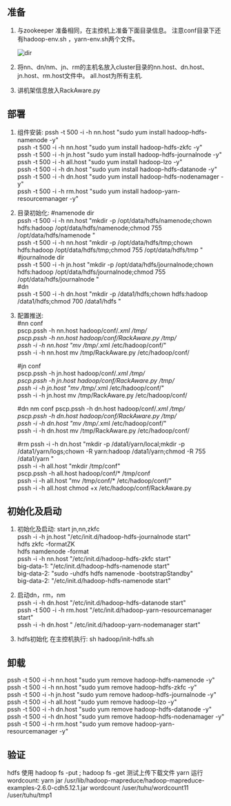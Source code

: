 ## 准备  

1. 与zookeeper 准备相同，在主控机上准备下面目录信息。 注意conf目录下还有hadoop-env.sh ，yarn-env.sh两个文件。

   ![dir](../../img/hadoop/init-dir.png)

2. 将nn、dn/nm、jn、rm的主机名放入cluster目录的nn.host、dn.host、jn.host、rm.host文件中。  all.host为所有主机.   

3. 讲机架信息放入RackAware.py

## 部署  
1. 组件安装: 
   pssh -t 500 -i -h nn.host "sudo yum install hadoop-hdfs-namenode -y"  
   pssh -t 500 -i -h nn.host "sudo yum install hadoop-hdfs-zkfc -y"  
   pssh -t 500 -i -h jn.host "sudo yum install hadoop-hdfs-journalnode -y"  
   pssh -t 500 -i -h all.host "sudo yum install hadoop-lzo -y"  
   pssh -t 500 -i -h dn.host "sudo yum install hadoop-hdfs-datanode -y"  
   pssh -t 500 -i -h dn.host "sudo yum install hadoop-hdfs-nodenamager -y"   
   pssh -t 500 -i -h rm.host "sudo yum install hadoop-yarn-resourcemanager -y"  

2. 目录初始化:
   #namenode dir  
   pssh -t 500 -i -h nn.host  "mkdir -p /opt/data/hdfs/namenode;chown hdfs:hadoop /opt/data/hdfs/namenode;chmod 755 /opt/data/hdfs/namenode "  
   pssh -t 500 -i -h nn.host  "mkdir -p /opt/data/hdfs/tmp;chown hdfs:hadoop      /opt/data/hdfs/tmp;chmod 755 /opt/data/hdfs/tmp "  
   #journalnode dir  
   pssh -t 500 -i -h jn.host  "mkdir -p /opt/data/hdfs/journalnode;chown hdfs:hadoop  /opt/data/hdfs/journalnode;chmod 755 /opt/data/hdfs/journalnode "  
   #dn  
   pssh -t 500 -i -h dn.host  "mkdir -p /data1/hdfs;chown hdfs:hadoop /data1/hdfs;chmod 700 /data1/hdfs "    

3. 配置推送:  
   #nn conf  
   pscp.pssh  -h nn.host hadoop/conf/*.xml /tmp/  
   pscp.pssh  -h nn.host hadoop/conf/RackAware.py /tmp/  
   pssh -i -h nn.host "mv /tmp/*.xml /etc/hadoop/conf/"  
   pssh -i -h nn.host mv /tmp/RackAware.py /etc/hadoop/conf/  

   #jn conf  
   pscp.pssh  -h jn.host hadoop/conf/*.xml /tmp/  
   pscp.pssh  -h jn.host hadoop/conf/RackAware.py /tmp/  
   pssh -i -h jn.host "mv /tmp/*.xml /etc/hadoop/conf/"  
   pssh -i -h jn.host mv /tmp/RackAware.py /etc/hadoop/conf/   

   #dn nm conf
   pscp.pssh  -h dn.host hadoop/conf/*.xml /tmp/  
   pscp.pssh  -h dn.host hadoop/conf/RackAware.py /tmp/  
   pssh -i -h dn.host "mv /tmp/*.xml /etc/hadoop/conf/"  
   pssh -i -h dn.host mv /tmp/RackAware.py /etc/hadoop/conf/  


   #rm
   pssh -i -h dn.host "mkdir -p /data1/yarn/local;mkdir -p /data1/yarn/logs;chown -R     yarn:hadoop /data1/yarn;chmod -R 755 /data1/yarn "  
   pssh -i -h all.host "mkdir /tmp/conf"  
   pscp.pssh  -h all.host hadoop/conf/* /tmp/conf  
   pssh -i -h all.host "mv /tmp/conf/* /etc/hadoop/conf/"  
   pssh -i -h all.host chmod +x /etc/hadoop/conf/RackAware.py  
## 初始化及启动
1. 初始化及启动: start jn,nn,zkfc  
   pssh -i -h jn.host "/etc/init.d/hadoop-hdfs-journalnode start"   
   hdfs zkfc -formatZK   
   hdfs namdenode -format   
   pssh -i -h nn.host "/etc/init.d/hadoop-hdfs-zkfc start"   
   big-data-1: "/etc/init.d/hadoop-hdfs-namenode start"   
   big-data-2: "sudo -uhdfs hdfs namenode -bootstrapStandby"  
   big-data-2: "/etc/init.d/hadoop-hdfs-namenode start"    

2. 启动dn，rm，nm  
   pssh -i -h dn.host "/etc/init.d/hadoop-hdfs-datanode start"     
   pssh -t 500 -i -h rm.host "/etc/init.d/hadoop-yarn-resourcemanager start"   
   pssh -i -h dn.host " /etc/init.d/hadoop-yarn-nodemanager start"  
   
3. hdfs初始化
   在主控机执行:  sh hadoop/init-hdfs.sh

## 卸载  
   pssh -t 500 -i -h nn.host "sudo yum remove hadoop-hdfs-namenode -y"  
   pssh -t 500 -i -h nn.host "sudo yum remove hadoop-hdfs-zkfc -y"  
   pssh -t 500 -i -h jn.host "sudo yum remove hadoop-hdfs-journalnode -y"  
   pssh -t 500 -i -h all.host "sudo yum remove hadoop-lzo -y"  
   pssh -t 500 -i -h dn.host "sudo yum remove hadoop-hdfs-datanode -y" 
   pssh -t 500 -i -h dn.host "sudo yum remove hadoop-hdfs-nodenamager -y"   
   pssh -t 500 -i -h rm.host "sudo yum remove hadoop-yarn-resourcemanager -y"   
   
## 验证
   hdfs 使用 hadoop fs -put  ; hadoop fs -get 测试上传下载文件
   yarn 运行wordcount: yarn jar /usr/lib/hadoop-mapreduce/hadoop-mapreduce-examples-2.6.0-cdh5.12.1.jar wordcount  /user/tuhu/wordcount11  /user/tuhu/tmp1
   
